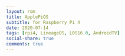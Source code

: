 ```yaml
---
layout: rom
title: ApplePiOS
subtitle: for Raspberry Pi 4
date: 2020-07-14
tags: [rpi4, LineageOS, LOS16.0, AndroidTV]
social-share: true
comments: true
---
```

